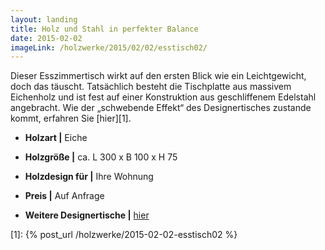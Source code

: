 ```yaml
---
layout: landing
title: Holz und Stahl in perfekter Balance
date: 2015-02-02
imageLink: /holzwerke/2015/02/02/esstisch02/
---
```


Dieser Esszimmertisch wirkt auf den ersten Blick wie ein Leichtgewicht, doch das täuscht.
Tatsächlich besteht die Tischplatte aus massivem Eichenholz und ist fest auf einer
Konstruktion aus geschliffenem Edelstahl angebracht.
Wie der „schwebende Effekt“ des Designertisches zustande kommt,
erfahren Sie [hier][1].

- **Holzart \|** Eiche
- **Holzgröße \|** ca. L 300 x B 100 x H 75
- **Holzdesign für \|** Ihre Wohnung
- **Preis \|** Auf Anfrage

- **Weitere Designertische \|** <a href="{{ site.baseurl }}/holzwerke">hier</a>

[1]: {% post_url /holzwerke/2015-02-02-esstisch02 %}
